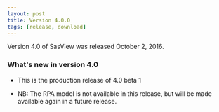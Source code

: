 ```yaml
---
layout: post
title: Version 4.0.0
tags: [release, download]
---
```


Version 4.0 of SasView was released October 2, 2016.

### What's new in version 4.0

*   This is the production release of 4.0 beta 1

*   NB: The RPA model is not available in this release, but will be made available again in a future release.
